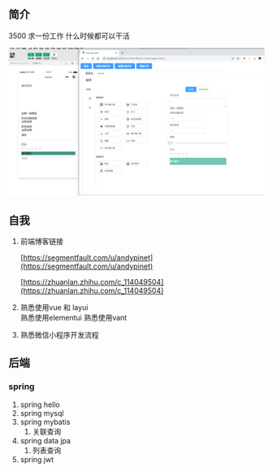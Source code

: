 
## 简介

3500 求一份工作   什么时候都可以干活

<!-- 前端工程师只是程序员的一个专业方向, 因此我们首先应该是一个优秀的程序员.

1. 发现问题/解决问题/总结问题的能力(写写博客锻炼下自己的写作能力, 输出就是最好的学习)
2. 沟通能力/团队协作(各种软技能/辅助技能)
3. 主动做事的执行力(给你什么做什么 -> 没人给你时, 自己决定做什么, 思考怎么做, 为什么做)

然后再在前端这个专业方向上有更深入的研究

1. 跨平台前端开发 （实现小程序，web端通用，native也部分通用）
2. 提升个人的(前端)工作效率和工作质量
3. 提升用户体验, 通过技术驱动业务, 提升产品价值 -->

![](assets/images/toolapp1.png)

## 自我

1. 前端博客链接
   
   [https://segmentfault.com/u/andypinet](https://segmentfault.com/u/andypinet)
   
   [https://zhuanlan.zhihu.com/c_114049504](https://zhuanlan.zhihu.com/c_114049504)

2. 熟悉使用vue 和 layui  
   熟悉使用elementui
   熟悉使用vant 

3. 熟悉微信小程序开发流程

## 后端

### spring 

1. spring hello
2. spring mysql
3. spring mybatis
   1. 关联查询
4. spring data jpa
   1. 列表查询
5. spring jwt



